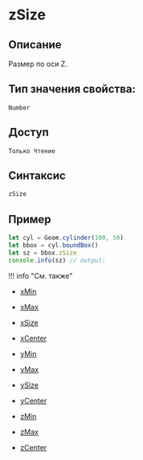 # zSize

## Описание
Размер по оси Z.

## Тип значения свойства:
`Number`

## Доступ
`Только Чтение`

## Синтаксис
``` javascript
zSize
```
## Пример
``` javascript linenums="1"
let cyl = Geom.cylinder(100, 50)
let bbox = cyl.boundBox()
let sz = bbox.zSize
console.info(sz) // output:
```
!!! info "См. также"

- [xMin](./xMin.md)

- [xMax](./xMax.md)

- [xSize](./xSize.md)

- [xCenter](./xCenter.md)

- [yMin](./yMin.md)

- [yMax](./yMax.md)

- [ySize](./ySize.md)

- [yCenter](./yCenter.md)

- [zMin](./zMin.md)

- [zMax](./zMax.md)

- [zCenter](./zCenter.md)
